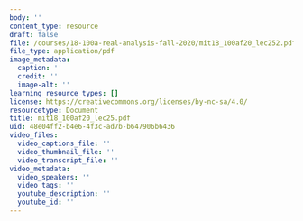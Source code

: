 ```yaml
---
body: ''
content_type: resource
draft: false
file: /courses/18-100a-real-analysis-fall-2020/mit18_100af20_lec252.pdf
file_type: application/pdf
image_metadata:
  caption: ''
  credit: ''
  image-alt: ''
learning_resource_types: []
license: https://creativecommons.org/licenses/by-nc-sa/4.0/
resourcetype: Document
title: mit18_100af20_lec25.pdf
uid: 48e04ff2-b4e6-4f3c-ad7b-b647906b6436
video_files:
  video_captions_file: ''
  video_thumbnail_file: ''
  video_transcript_file: ''
video_metadata:
  video_speakers: ''
  video_tags: ''
  youtube_description: ''
  youtube_id: ''
---
```


